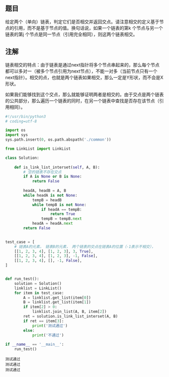 ## 题目
给定两个（单向）链表，判定它们是否相交并返回交点。请注意相交的定义基于节点的引用，而不是基于节点的值。换句话说，如果一个链表的第k 个节点与另一个链表的第j 个节点是同一节点（引用完全相同），则这两个链表相交。


## 注解
链表相交的特点：由于链表是通过next指针将多个节点串起来的，那么每个节点都可以多对一（被多个节点引用为next节点），不能一对多（当前节点只有一个next指针）。相交的点，也就是两个链表如果相交，那么一定是Y形状，而不会是X形状。

如果我们能够找到这个交点，那么就能够证明两者是相交的。由于交点是两个链表的公共部分，那么遍历一个链表的同时，在另一个链表中查找是否存在该节点（引用相同）。



```python
#!/usr/bin/python3
# coding=utf-8

import os
import sys
sys.path.insert(0, os.path.abspath('./common'))

from LinkList import LinkList

class Solution:
    
    def is_link_list_interset(self, A, B):
        # 空的链表不存在交点
        if A is None or B is None:
            return False
        
        headA, headB = A, B
        while headA is not None:
            tempB = headB
            while tempB is not None:
                if headA == tempB:
                    return True
                tempB = tempB.next
            headA = headA.next
        return False
    

test_case = [
    # 链表A的元素，　链表B的元素，　两个链表的交点在链表A的位置（-1表示不相交），　
    [[1, 2, 3, 4], [1, 2, 3], 3, True],
    [[1, 2, 3, 4], [1, 2, 3], -1, False],
    [[1, 2, 3, 4], [], -1, False],
]


def run_test():
    solution = Solution()
    linklist = LinkList()
    for item in test_case:
        A = linklist.get_list(item[0])
        B = linklist.get_list(item[1])
        if item[2] > 0:
            linklist.join_list(A, B, item[2])
        ret = solution.is_link_list_interset(A, B)
        if ret == item[3]:
            print('测试通过')
        else:
            print('不通过')
            
if __name__ == '__main__':
    run_test()
```

    测试通过
    测试通过
    测试通过



```python

```
